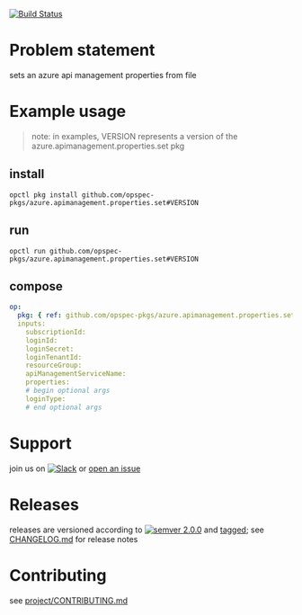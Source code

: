 [![Build Status](https://travis-ci.org/opspec-pkgs/azure.apimanagement.properties.set.svg?branch=master)](https://travis-ci.org/opspec-pkgs/azure.apimanagement.properties.set)

# Problem statement

sets an azure api management properties from file

# Example usage

> note: in examples, VERSION represents a version of the
> azure.apimanagement.properties.set pkg

## install

```shell
opctl pkg install github.com/opspec-pkgs/azure.apimanagement.properties.set#VERSION
```

## run

```
opctl run github.com/opspec-pkgs/azure.apimanagement.properties.set#VERSION
```

## compose

```yaml
op:
  pkg: { ref: github.com/opspec-pkgs/azure.apimanagement.properties.set#VERSION }
  inputs:
    subscriptionId:
    loginId:
    loginSecret:
    loginTenantId:
    resourceGroup:
    apiManagementServiceName:
    properties:
    # begin optional args
    loginType:
    # end optional args
```

# Support

join us on
[![Slack](https://opspec-slackin.herokuapp.com/badge.svg)](https://opspec-slackin.herokuapp.com/)
or
[open an issue](https://github.com/opspec-pkgs/azure.apimanagement.properties.set/issues)

# Releases

releases are versioned according to
[![semver 2.0.0](https://img.shields.io/badge/semver-2.0.0-brightgreen.svg)](http://semver.org/spec/v2.0.0.html)
and [tagged](https://git-scm.com/book/en/v2/Git-Basics-Tagging); see
[CHANGELOG.md](CHANGELOG.md) for release notes

# Contributing

see
[project/CONTRIBUTING.md](https://github.com/opspec-pkgs/project/blob/master/CONTRIBUTING.md)
